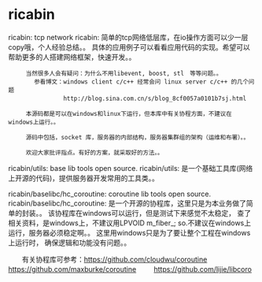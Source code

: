 ricabin
=======

ricabin: tcp network
ricabin: 简单的tcp网络低层库，在io操作方面可以少一层copy哦，个人经验总结。。 
         具体的应用例子可以看看应用代码的实现。希望可以帮助更多的人搭建网络框架，快速开发。。

         当然很多人会有疑问：为什么不用libevent, boost, stl　等等问题。。
        　　参看博文：windows client c/c++ 经常会问 linux server c/c++ 的几个问题
        　　　　　　　http://blog.sina.com.cn/s/blog_8cf0057a0101b7sj.html

         本源码都是可以在windows和linux下运行，但本库中有关协程方面，不建议在windows上运行。。
         
         源码中包括，socket 库，服务器的内部结构，服务器集群组的架构（运维和布署）。。

         欢迎大家批评指点。有好的方案，就采取好的方法。。

ricabin/utils: base lib tools  open source.
ricabin/utils: 是一个基础工具库(网络上开源的代码)，提供服务器开发常用的工具类。。

ricabin/baselibc/hc_coroutine: coroutine lib tools open source.
ricabin/baselibc/hc_coroutine: 是一个开源的协程库，这里只是为本业务做了简单的封装。。
                               该协程库在windows可以运行，但是测试下来感觉不太稳定，
                               查了相关资料，是windows上，不建议用LPVOID m_fiber_;
                               so.不建议在windows上运行，服务器必须稳定啊。。
                               这里用windows只是为了要让整个工程在windows上运行时，
                               确保逻辑和功能没有问题。。

　　有关协程库可参考：https://github.com/cloudwu/coroutine
　　                  https://github.com/maxburke/coroutine
　　                  https://github.com/lijie/libcoro
                                    
